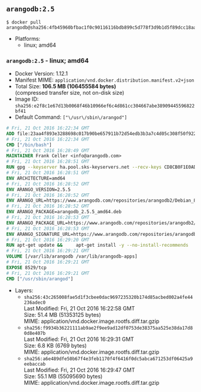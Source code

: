 ## `arangodb:2.5`

```console
$ docker pull arangodb@sha256:4fb45960bfbac1f0c90116116bdb899c5d778f3d9b1d5f89dcc18aaf6e91a482
```

-	Platforms:
	-	linux; amd64

### `arangodb:2.5` - linux; amd64

-	Docker Version: 1.12.1
-	Manifest MIME: `application/vnd.docker.distribution.manifest.v2+json`
-	Total Size: **106.5 MB (106455584 bytes)**  
	(compressed transfer size, not on-disk size)
-	Image ID: `sha256:e2f8c1e67d13b0068f46b10966ef6c4d861cc304667abe38909445596822bf41`
-	Default Command: `["\/usr\/sbin\/arangod"]`

```dockerfile
# Fri, 21 Oct 2016 16:22:34 GMT
ADD file:23aa4f893e3288698c017b90be657911b72d54edb3b3a7c4d05c308f50f9228f in / 
# Fri, 21 Oct 2016 16:22:34 GMT
CMD ["/bin/bash"]
# Fri, 21 Oct 2016 16:28:49 GMT
MAINTAINER Frank Celler <info@arangodb.com>
# Fri, 21 Oct 2016 16:28:51 GMT
RUN gpg --keyserver ha.pool.sks-keyservers.net --recv-keys CD8CB0F1E0AD5B52E93F41E7EA93F5E56E751E9B
# Fri, 21 Oct 2016 16:28:51 GMT
ENV ARCHITECTURE=amd64
# Fri, 21 Oct 2016 16:28:52 GMT
ENV ARANGO_VERSION=2.5.5
# Fri, 21 Oct 2016 16:28:52 GMT
ENV ARANGO_URL=https://www.arangodb.com/repositories/arangodb2/Debian_8.0
# Fri, 21 Oct 2016 16:28:52 GMT
ENV ARANGO_PACKAGE=arangodb_2.5.5_amd64.deb
# Fri, 21 Oct 2016 16:28:53 GMT
ENV ARANGO_PACKAGE_URL=https://www.arangodb.com/repositories/arangodb2/Debian_8.0/amd64/arangodb_2.5.5_amd64.deb
# Fri, 21 Oct 2016 16:28:53 GMT
ENV ARANGO_SIGNATURE_URL=https://www.arangodb.com/repositories/arangodb2/Debian_8.0/amd64/arangodb_2.5.5_amd64.deb.asc
# Fri, 21 Oct 2016 16:29:20 GMT
RUN apt-get update &&     apt-get install -y --no-install-recommends         ca-certificates         wget     &&     rm -rf /var/lib/apt/lists/* &&     wget ${ARANGO_SIGNATURE_URL} &&           wget ${ARANGO_PACKAGE_URL} &&             gpg --verify ${ARANGO_PACKAGE}.asc &&     dpkg -i ${ARANGO_PACKAGE} &&     sed -ri         -e 's!127\.0\.0\.1!0.0.0.0!g'         -e 's!^(file\s*=).*!\1 -!'         /etc/arangodb/arangod.conf     &&     apt-get purge -y --auto-remove ca-certificates wget &&     rm -f ${ARANGO_PACKAGE}*
# Fri, 21 Oct 2016 16:29:21 GMT
VOLUME [/var/lib/arangodb /var/lib/arangodb-apps]
# Fri, 21 Oct 2016 16:29:21 GMT
EXPOSE 8529/tcp
# Fri, 21 Oct 2016 16:29:21 GMT
CMD ["/usr/sbin/arangod"]
```

-	Layers:
	-	`sha256:43c265008fae5d1f3cbee0dac9697235320b174d85acbed002a4fe44236adec0`  
		Last Modified: Fri, 21 Oct 2016 16:22:58 GMT  
		Size: 51.4 MB (51353125 bytes)  
		MIME: application/vnd.docker.image.rootfs.diff.tar.gzip
	-	`sha256:f9934b36221111ab9ae2f9ee9ad12df0753de38375aa525e38da17d80d8e407b`  
		Last Modified: Fri, 21 Oct 2016 16:29:31 GMT  
		Size: 6.8 KB (6769 bytes)  
		MIME: application/vnd.docker.image.rootfs.diff.tar.gzip
	-	`sha256:a6e489dfe50b67f4e3feb1170f4f6416f0dc5abca671253df06425a9eebaccab`  
		Last Modified: Fri, 21 Oct 2016 16:29:47 GMT  
		Size: 55.1 MB (55095690 bytes)  
		MIME: application/vnd.docker.image.rootfs.diff.tar.gzip
